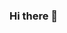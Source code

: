 ### Hi there 👋

<!--
**nejason57mars/nejason57mars** is a ✨ _special_ ✨ repository because its `README.md` (this file) appears on your GitHub profile.

Here are some ideas to get you started:

- 🔭 I’m currently working on ...
- 🌱 I’m currently learning ...
- 👯 I’m looking to collaborate on ...
- 🤔 I’m looking for help with ...
- 💬 Ask me about ...
- 📫 How to reach me: ...
- 😄 Pronouns: ...
- ⚡ Fun fact: ...
![nejason57mars's github stats](https://github-readme-stats.vercel.app/api?username=nejason57mars&count_private=true&show_icons=true&theme=github_dark)
